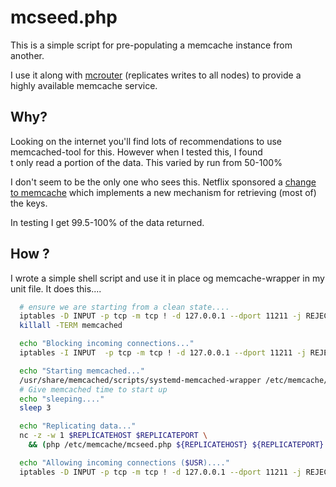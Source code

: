 # mcseed.php

This is a simple script for pre-populating a memcache instance from another.

I use it along with [mcrouter](https://github.com/facebook/mcrouter) 
(replicates writes to all nodes) to provide
a highly available memcache service.

## Why?

Looking on the internet you'll find lots of recommendations to use 
memcached-tool for this. However when I tested this, I found  
t only read a portion of the data. This varied by run from 50-100%

I don't seem to be the only one who sees this. Netflix sponsored a
[change to memcache](https://github.com/memcached/memcached/wiki/ReleaseNotes1431)
which implements a new mechanism for retrieving (most of) the keys.

In testing I get 99.5-100% of the data returned.

## How ?

I wrote a simple shell script and use it in place og memcache-wrapper
in my unit file. It does this....
```bash
  # ensure we are starting from a clean state....
  iptables -D INPUT -p tcp -m tcp ! -d 127.0.0.1 --dport 11211 -j REJECT 2>&1 >>/dev/null
  killall -TERM memcached

  echo "Blocking incoming connections..."
  iptables -I INPUT  -p tcp -m tcp ! -d 127.0.0.1 --dport 11211 -j REJECT

  echo "Starting memcached..."
  /usr/share/memcached/scripts/systemd-memcached-wrapper /etc/memcache/memcached.conf &
  # Give memcached time to start up
  echo "sleeping...."
  sleep 3 

  echo "Replicating data..."
  nc -z -w 1 $REPLICATEHOST $REPLICATEPORT \
    && (php /etc/memcache/mcseed.php ${REPLICATEHOST} ${REPLICATEPORT} 127.0.0.1 11211 )

  echo "Allowing incoming connections ($USR)...."
  iptables -D INPUT -p tcp -m tcp ! -d 127.0.0.1 --dport 11211 -j REJECT
```
